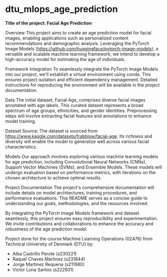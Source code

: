 # dtu_mlops_age_prediction

**Title of the project: Facial Age Prediction**

Overview
This project aims to create an age prediction model for facial images, enabling applications such as personalized content recommendations and demographic analysis. Leveraging the PyTorch Image Models (https://github.com/huggingface/pytorch-image-models), a versatile and scalable machine learning framework, we intend to develop a high-accuracy model for estimating the age of individuals.

Framework Integration
To seamlessly integrate the PyTorch Image Models into our project, we'll establish a virtual environment using conda. This ensures project isolation and efficient dependency management. Detailed instructions for reproducing the environment will be available in the project documentation.

Data
The initial dataset, Facial Age, comprises diverse facial images annotated with age labels. This curated dataset represents a broad spectrum of age groups, ethnicities, and gender identities. Preprocessing steps will involve extracting facial features and annotations to enhance model training.

Dataset Source:
The dataset is sourced from https://www.kaggle.com/datasets/frabbisw/facial-age. Its richness and diversity will enable the model to generalize well across various facial characteristics.

Models
Our approach involves exploring various machine learning models for age prediction, including Convolutional Neural Networks (CNNs), Support Vector Machines (SVMs), and Ensemble Models. These models will undergo evaluation based on performance metrics, with iterations on the chosen architecture to achieve optimal results.

Project Documentation
The project's comprehensive documentation will include details on model architectures, training procedures, and performance evaluations. This README serves as a concise guide to understanding our goals, methodologies, and the resources involved.

By integrating the PyTorch Image Models framework and dataset seamlessly, this project ensures easy reproducibility and experimentation. We invite contributions and collaborations to enhance the accuracy and robustness of the age prediction model.

Project done for the course Machine Learning Operations (02476) from Technical University of Denmark (DTU) by:
- Alba Castrillo Perote (s230221)
- Raquel Chaves Martinez (s231844)
- Jorge Martinez Requena (s211980)
- Victor Luna Santos (s222931)

